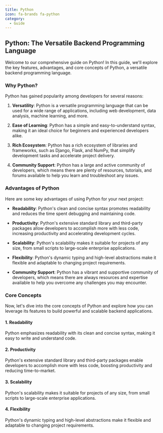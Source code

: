 ```yaml
---
title: Python
icon: fa-brands fa-python
category:
  - Guide
---
```


## Python: The Versatile Backend Programming Language

Welcome to our comprehensive guide on Python! In this guide, we'll explore the key features, advantages, and core concepts of Python, a versatile backend programming language.

### Why Python?

Python has gained popularity among developers for several reasons:

1. **Versatility**: Python is a versatile programming language that can be used for a wide range of applications, including web development, data analysis, machine learning, and more.

2. **Ease of Learning**: Python has a simple and easy-to-understand syntax, making it an ideal choice for beginners and experienced developers alike.

3. **Rich Ecosystem**: Python has a rich ecosystem of libraries and frameworks, such as Django, Flask, and NumPy, that simplify development tasks and accelerate project delivery.

4. **Community Support**: Python has a large and active community of developers, which means there are plenty of resources, tutorials, and forums available to help you learn and troubleshoot any issues.

### Advantages of Python

Here are some key advantages of using Python for your next project:

- **Readability**: Python's clean and concise syntax promotes readability and reduces the time spent debugging and maintaining code.

- **Productivity**: Python's extensive standard library and third-party packages allow developers to accomplish more with less code, increasing productivity and accelerating development cycles.

- **Scalability**: Python's scalability makes it suitable for projects of any size, from small scripts to large-scale enterprise applications.

- **Flexibility**: Python's dynamic typing and high-level abstractions make it flexible and adaptable to changing project requirements.

- **Community Support**: Python has a vibrant and supportive community of developers, which means there are always resources and expertise available to help you overcome any challenges you may encounter.

### Core Concepts

Now, let's dive into the core concepts of Python and explore how you can leverage its features to build powerful and scalable backend applications.

#### 1. Readability

Python emphasizes readability with its clean and concise syntax, making it easy to write and understand code.

#### 2. Productivity

Python's extensive standard library and third-party packages enable developers to accomplish more with less code, boosting productivity and reducing time-to-market.

#### 3. Scalability

Python's scalability makes it suitable for projects of any size, from small scripts to large-scale enterprise applications.

#### 4. Flexibility

Python's dynamic typing and high-level abstractions make it flexible and adaptable to changing project requirements.
